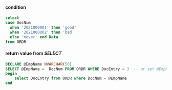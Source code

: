 #### condition
```sql
select 
case DocNum
  when '2021000001' then 'good'
  when '2021000002' then 'bad' 
  else 'never' end Data
from ORDR
```
#### return value from *SELECT*
```sql
DECLARE @EmpName NVARCHAR(50)
SELECT @EmpName =  DocNum FROM ORDR WHERE DocEntry = 3	-- or set @EmpName = (select  DocNum FROM ORDR WHERE DocEntry = 3)
begin
	select DocEntry from ORDR where DocNum = @EmpName
end
```
